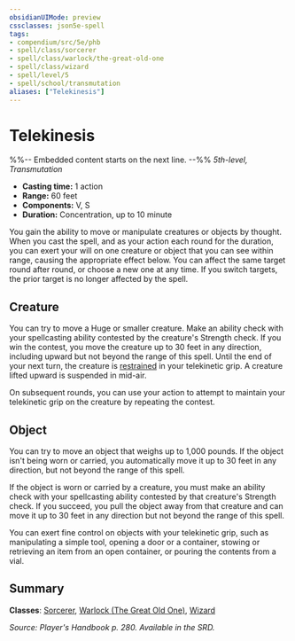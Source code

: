 ```yaml
---
obsidianUIMode: preview
cssclasses: json5e-spell
tags:
- compendium/src/5e/phb
- spell/class/sorcerer
- spell/class/warlock/the-great-old-one
- spell/class/wizard
- spell/level/5
- spell/school/transmutation
aliases: ["Telekinesis"]
---
```

# Telekinesis
%%-- Embedded content starts on the next line. --%%
*5th-level, Transmutation*  

- **Casting time:** 1 action
- **Range:** 60 feet
- **Components:** V, S
- **Duration:** Concentration, up to 10 minute

You gain the ability to move or manipulate creatures or objects by thought. When you cast the spell, and as your action each round for the duration, you can exert your will on one creature or object that you can see within range, causing the appropriate effect below. You can affect the same target round after round, or choose a new one at any time. If you switch targets, the prior target is no longer affected by the spell.

## Creature

You can try to move a Huge or smaller creature. Make an ability check with your spellcasting ability contested by the creature's Strength check. If you win the contest, you move the creature up to 30 feet in any direction, including upward but not beyond the range of this spell. Until the end of your next turn, the creature is [restrained](rules/conditions.md#restrained) in your telekinetic grip. A creature lifted upward is suspended in mid-air.

On subsequent rounds, you can use your action to attempt to maintain your telekinetic grip on the creature by repeating the contest.

## Object

You can try to move an object that weighs up to 1,000 pounds. If the object isn't being worn or carried, you automatically move it up to 30 feet in any direction, but not beyond the range of this spell.

If the object is worn or carried by a creature, you must make an ability check with your spellcasting ability contested by that creature's Strength check. If you succeed, you pull the object away from that creature and can move it up to 30 feet in any direction but not beyond the range of this spell.

You can exert fine control on objects with your telekinetic grip, such as manipulating a simple tool, opening a door or a container, stowing or retrieving an item from an open container, or pouring the contents from a vial.

## Summary

**Classes**: [Sorcerer](sorcerer.md), [Warlock (The Great Old One)](warlock-the-great-old-one.md), [Wizard](wizard.md)

*Source: Player's Handbook p. 280. Available in the SRD.*